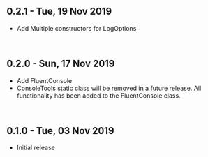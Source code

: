 ## 0.2.1 - Tue, 19 Nov 2019

- Add Multiple constructors for LogOptions

<br>

## 0.2.0 - Sun, 17 Nov 2019

- Add FluentConsole
- ConsoleTools static class will be removed in a future release. All functionality has been added to the FluentConsole class.

<br>

## 0.1.0 - Tue, 03 Nov 2019

- Initial release

<br>
